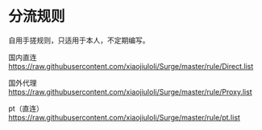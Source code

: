 # 分流规则
自用手搓规则，只适用于本人，不定期编写。

国内直连
https://raw.githubusercontent.com/xiaojiuloli/Surge/master/rule/Direct.list

国外代理
https://raw.githubusercontent.com/xiaojiuloli/Surge/master/rule/Proxy.list

pt（直连）
https://raw.githubusercontent.com/xiaojiuloli/Surge/master/rule/pt.list